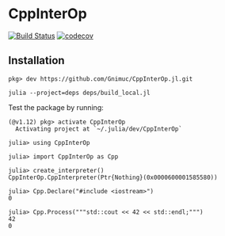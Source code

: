 # CppInterOp

[![Build Status](https://github.com/Gnimuc/CppInterOp.jl/actions/workflows/CI.yml/badge.svg?branch=main)](https://github.com/Gnimuc/CppInterOp.jl/actions/workflows/CI.yml?query=branch%3Amain)
[![codecov](https://codecov.io/gh/Gnimuc/CppInterOp.jl/graph/badge.svg?token=dROvWMipWJ)](https://codecov.io/gh/Gnimuc/CppInterOp.jl)

## Installation

```
pkg> dev https://github.com/Gnimuc/CppInterOp.jl.git
```

```shell
julia --project=deps deps/build_local.jl
```

Test the package by running:

```
(@v1.12) pkg> activate CppInterOp
  Activating project at `~/.julia/dev/CppInterOp`

julia> using CppInterOp

julia> import CppInterOp as Cpp

julia> create_interpreter()
CppInterOp.CppInterpreter(Ptr{Nothing}(0x0000600001585580))

julia> Cpp.Declare("#include <iostream>")
0

julia> Cpp.Process("""std::cout << 42 << std::endl;""")
42
0
```
